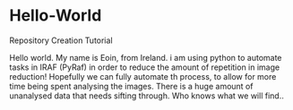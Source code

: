 # Hello-World
Repository Creation Tutorial

Hello world. My name is Eoin, from Ireland. i am using python to automate tasks in IRAF (PyRaf) in order to reduce the amount of repetition in image reduction! Hopefully we can fully automate th process, to allow for more time being spent analysing the images. There is a huge amount of unanalysed data that needs sifting through. Who knows what we will find..

